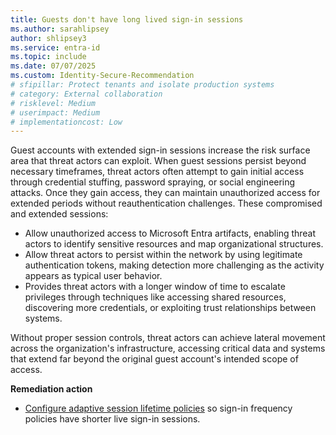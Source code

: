 ```yaml
---
title: Guests don't have long lived sign-in sessions
ms.author: sarahlipsey
author: shlipsey3
ms.service: entra-id
ms.topic: include
ms.date: 07/07/2025
ms.custom: Identity-Secure-Recommendation
# sfipillar: Protect tenants and isolate production systems
# category: External collaboration
# risklevel: Medium
# userimpact: Medium
# implementationcost: Low
---
```

Guest accounts with extended sign-in sessions increase the risk surface area that threat actors can exploit. When guest sessions persist beyond necessary timeframes, threat actors often attempt to gain initial access through credential stuffing, password spraying, or social engineering attacks. Once they gain access, they can maintain unauthorized access for extended periods without reauthentication challenges. These compromised and extended sessions:

- Allow unauthorized access to Microsoft Entra artifacts, enabling threat actors to identify sensitive resources and map organizational structures.
- Allow threat actors to persist within the network by using legitimate authentication tokens, making detection more challenging as the activity appears as typical user behavior.
- Provides threat actors with a longer window of time to escalate privileges through techniques like accessing shared resources, discovering more credentials, or exploiting trust relationships between systems.

Without proper session controls, threat actors can achieve lateral movement across the organization's infrastructure, accessing critical data and systems that extend far beyond the original guest account's intended scope of access. 

**Remediation action**
- [Configure adaptive session lifetime policies](../../identity/conditional-access/howto-conditional-access-session-lifetime.md) so sign-in frequency policies have shorter live sign-in sessions.